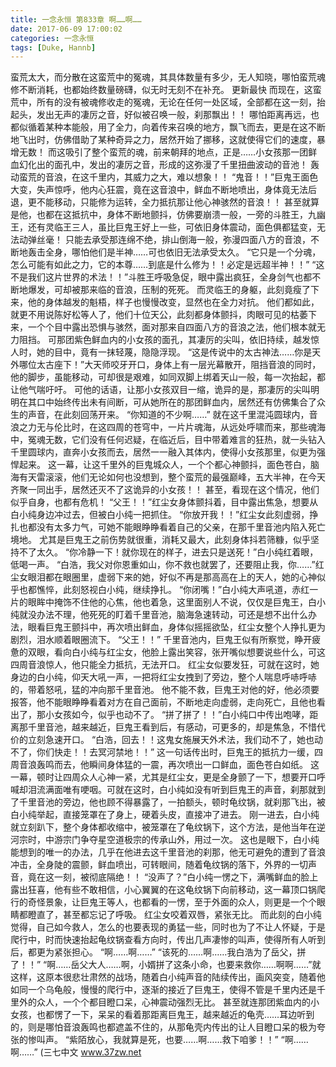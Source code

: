 ```yaml
---
title: 一念永恒 第833章 啊……啊……
date: 2017-06-09 17:00:02
categories: 一念永恒
tags: [Duke, Hannb]
---
```


蛮荒太大，而分散在这蛮荒中的冤魂，其具体数量有多少，无人知晓，哪怕蛮荒魂修不断消耗，也都始终数量磅礴，似无时无刻不在补充。 更新最快
而现在，这蛮荒中，所有的没有被魂修收走的冤魂，无论在任何一处区域，全部都在这一刻，抬起头，发出无声的凄厉之音，好似被召唤一般，刹那飘出！！
哪怕距离再远，也都似循着某种本能般，用了全力，向着传来召唤的地方，飘飞而去，更是在这不断地飞出时，仿佛借助了某种奇异之力，居然开始了挪移，这就使得它们的速度，暴增无数！
而这吸引了整个蛮荒的魂，前来朝拜的地点，正是……小女孩那一团鲜血幻化出的面孔中，发出的凄厉之音，形成的这弥漫了千里扭曲波动的音池！
轰动蛮荒的音浪，在这千里内，其威力之大，难以想象！！
“鬼音！！”巨鬼王面色大变，失声惊呼，他内心狂震，竟在这音浪中，鲜血不断地喷出，身体竟无法后退，更不能移动，只能修为运转，全力抵抗那让他心神骇然的音浪！！
甚至就算是他，也都在这抵抗中，身体不断地颤抖，仿佛要崩溃一般，一旁的斗胜王，九幽王，还有灵临王三人，虽比巨鬼王好上一些，可依旧身体震动，面色俱都猛变，无法动弹丝毫！
只能去承受那连绵不绝，排山倒海一般，弥漫四面八方的音浪，不断地轰击全身，哪怕他们是半神……可也依旧无法承受太久。
“它只是一个分魂，怎么可能有如此之力，它的本尊……到底是什么修为！！必定是远超半神！！”
“这不是我们这片世界的术法！！”斗胜王呼吸急促，眼中露出疯狂，全身剑气也都不断地爆发，可却被那来临的音浪，压制的死死。
而灵临王的身躯，此刻竟瘦了下来，他的身体越发的魁梧，样子也慢慢改变，显然也在全力对抗。
他们都如此，就更不用说陈好松等人了，他们十位天公，此刻都身体颤抖，肉眼可见的枯萎下来，一个个目中露出恐惧与骇然，面对那来自四面八方的音浪之法，他们根本就无力阻挡。
可那团紫色鲜血内的小女孩的面孔，其凄厉的尖叫，依旧持续，越发惊人时，她的目中，竟有一抹轻蔑，隐隐浮现。
“这是传说中的太古神法……你是天外哪位太古座下！”大天师咬牙开口，身体上有一层光幕散开，阻挡音浪的同时，他的脚步，虽能移动，可却很是艰难，如同双脚上绑着天山一般，每一次抬起，都让他气喘吁吁。
可他的话语，让那小女孩双目一缩，诡异的是，那凄厉的尖叫明明在其口中始终传出未有间断，可从她所在的那团鲜血内，居然还有仿佛集合了众生的声音，在此刻回荡开来。
“你知道的不少啊……”
就在这千里混沌圆球内，音浪之力无与伦比时，在这四周的苍穹中，一片片魂海，从远处呼啸而来，那些魂海中，冤魂无数，它们没有任何迟疑，在临近后，目中带着难言的狂热，就一头钻入千里圆球内，直奔小女孩而去，居然一一融入其体内，使得小女孩那里，似更为强悍起来。
这一幕，让这千里外的巨鬼城众人，一个个都心神颤抖，面色苍白，脑海有天雷滚滚，他们无论如何也没想到，整个蛮荒的最强巅峰，五大半神，在今天齐聚一同出手，居然还灭不了这诡异的小女孩！！
甚至，看现在这个情况，他们似乎自身，也都有危机！
“父王！！”红尘女身体颤抖着，目中露出焦急，想要从白小纯身边冲过去，但被白小纯一把抓住。
“你放开我！！”红尘女此刻虚弱，挣扎也都没有太多力气，可她不能眼睁睁看着自己的父亲，在那千里音池内陷入死亡境地。
尤其是巨鬼王之前伤势就很重，消耗又最大，此刻身体抖若筛糠，似乎坚持不了太久。
“你冷静一下！就你现在的样子，进去只是送死！”白小纯红着眼，低喝一声。
“白浩，我父对你恩重如山，你不救也就罢了，还要阻止我，你……”红尘女眼泪都在眼圈里，虚弱下来的她，好似不再是那高高在上的天人，她的心神似乎也都憔悴，此刻怒视白小纯，继续挣扎。
“你闭嘴！”白小纯大声吼道，赤红一片的眼眸中掩饰不住他的心焦，他也着急，这里面别人不说，仅仅是巨鬼王，白小纯就没办法不理，他死死的盯着千里音池，脑海急速转动，可还是想不出什么办法，眼看巨鬼王颤抖中，再次喷出鲜血，身体似摇摇欲坠，红尘女整个人挣扎更为剧烈，泪水顺着眼圈流下。
“父王！！”
千里音池内，巨鬼王似有所察觉，睁开疲惫的双眼，看向白小纯与红尘女，他脸上露出笑容，张开嘴似想要说些什么，可这四周音浪惊人，他只能全力抵抗，无法开口。
红尘女似要发狂，可就在这时，她身边的白小纯，仰天大吼一声，一把将红尘女拽到了旁边，整个人喘息呼哧呼哧的，带着怒吼，猛的冲向那千里音池。
他不能不救，巨鬼王对他的好，他必须要报答，他不能眼睁睁看着对方在自己面前，不断地走向虚弱，走向死亡，且他也看出了，那小女孩如今，似乎也动不了。
“拼了拼了！！”白小纯口中传出咆哮，距离那千里音池，越来越近，巨鬼王看到后，有感动，可更多的，却是焦急，不惜代价的立刻急速开口。
“白浩，回去！！这鬼女施展天外术法，我们动不了，她也动不了，你们快走！！去冥河禁地！！”
这一句话传出时，巨鬼王的抵抗力一缓，四周音浪轰鸣而去，他瞬间身体猛的一震，再次喷出一口鲜血，面色苍白如纸。
这一幕，顿时让四周众人心神一紧，尤其是红尘女，更是全身颤了一下，想要开口呼喊却泪流满面唯有哽咽。可就在这时，白小纯如没有听到巨鬼王的声音，刹那就到了千里音池的旁边，他也顾不得暴露了，一拍额头，顿时龟纹锅，就刹那飞出，被白小纯举起，直接笼罩在了身上，硬着头皮，直接冲了进去。
刚一进去，白小纯就立刻趴下，整个身体都收缩中，被笼罩在了龟纹锅下，这个方法，是他当年在逆河宗时，中游宗门争夺星空道极宗的传承山外，用过一次。
这也是眼下，白小纯能想到的唯一的办法，几乎在他进去这千里音池的刹那，他无可避免的遭到了音浪冲击，全身陡的震颤，鲜血喷出，可转眼间，随着龟纹锅的落下，外界的一切声音，竟在这一刻，被彻底隔绝！！
“没声了？”白小纯一愣之下，满嘴鲜血的脸上露出狂喜，他有些不敢相信，小心翼翼的在这龟纹锅下向前移动，这一幕顶口锅爬行的奇怪景象，让巨鬼王等人，也都看的一愣，至于外面的众人，则更是一个个眼睛都瞪直了，甚至都忘记了呼吸。
红尘女咬着双唇，紧张无比。
而此刻的白小纯觉得，自己如今救人，怎么的也要表现的勇猛一些，同时也为了不让人怀疑，于是爬行中，时而快速抬起龟纹锅查看方向时，传出几声凄惨的叫声，使得所有人听到后，都更为紧张担心。
“啊……啊……”
“该死的……啊……我白浩为了岳父，拼了！！”
“啊……岳父大人……啊，小婿拼了这条小命，也要来救你……啊啊……”就这样，这原本很悲壮肃然的战场，随着白小纯声音的陆续传出，画风突变，随着他如同一个乌龟般，慢慢的爬行中，逐渐的接近了巨鬼王，使得不管是千里内还是千里外的众人，一个个都目瞪口呆，心神震动强烈无比。
甚至就连那团紫血内的小女孩，也都愣了一下，呆呆的看着那距离巨鬼王，越来越近的龟壳……耳边听到的，则是哪怕音浪轰鸣也都遮盖不住的，从那龟壳内传出的让人目瞪口呆的极为夸张的惨叫声。
“紫陌放心，我就算是死，也要……啊……救下咱爹！！”
“啊……啊……”
(三七中文 www.37zw.net